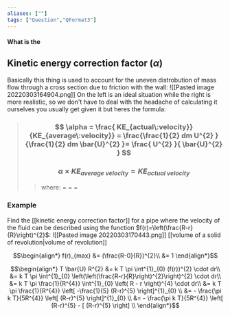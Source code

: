 ```yaml
---
aliases: [""]
tags: ["Question","QFormat3"]
---
```


#### What is the
## Kinetic energy correction factor ($\alpha$)
Basically this thing is used to account for the uneven distrobution of mass flow through a cross section due to friction with the wall:
![[Pasted image 20220303164904.png]]
On the left is an ideal situation while the right is more realistic, so we don't have to deal with the headache of calculating it ourselves you usually get given it but heres the formula:

> ### $$ \alpha =  \frac{ KE_{actual\:velocity}}{KE_{average\:velocity}} = \frac{\frac{1}{2} dm U^{2} }{\frac{1}{2} dm \bar{U}^{2} }= \frac{ U^{2} }{ \bar{U}^{2} } $$ 
> ### $$ \alpha \times KE_{average\:velocity} =  KE_{actual\:velocity}  $$ 
>> where:
>> $=$ 
>> $=$
>> $=$

### Example
Find the [[kinetic energy correction factor]] for a pipe where the velocity of the fluid can be described using the function $f(r)=\left(\frac{R-r}{R}\right)^{2}$:
![[Pasted image 20220303170443.png]]
[[volume of a solid of revolution|volume of revolution]]

$$\begin{align*}
f(r)_{max} &= (\frac{R-0}{R})^{2}\\
&= 1
\end{align*}$$

$$\begin{align*}
T \bar{U} R^{2} &= k T \pi \int^{1}_{0} (f(r))^{2} \cdot dr\\
&= k T \pi \int^{1}_{0} \left(\left(\frac{R-r}{R}\right)^{2}\right)^{2} \cdot dr\\
&= k T \pi \frac{1}{R^{4}} \int^{1}_{0} \left( R - r \right)^{4} \cdot dr\\
&= k T \pi \frac{1}{R^{4}} \left[ -\frac{1}{5} (R-r)^{5} \right]^{1}_{0} \\
&= - \frac{\pi k T}{5R^{4}} \left[ (R-r)^{5} \right]^{1}_{0} \\
&= - \frac{\pi k T}{5R^{4}} \left[ (R-r)^{5} - [ (R-r)^{5} \right] \\
\end{align*}$$